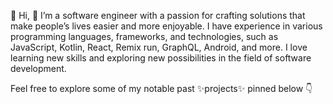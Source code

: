 👋 Hi, 👀 I’m a software engineer with a passion for crafting solutions that make people’s lives easier and more enjoyable. I have experience in various programming languages, frameworks, and technologies, such as JavaScript, Kotlin, React, Remix run, GraphQL, Android, and more. I love learning new skills and exploring new possibilities in the field of software development.

Feel free to explore some of my notable past ✨projects✨ pinned below  👇

